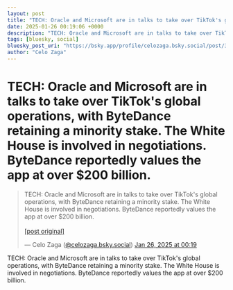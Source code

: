 ```yaml
---
layout: post
title: "TECH: Oracle and Microsoft are in talks to take over TikTok's global operations, with ByteDance retaining a minority stake. The White House is involved in negotiations. ByteDance reportedly values the app at over $200 billion."
date: 2025-01-26 00:19:06 +0000
description: "TECH: Oracle and Microsoft are in talks to take over TikTok's global operations, with ByteDance retaining a minority stake. The White House is involved ..."
tags: [bluesky, social]
bluesky_post_uri: "https://bsky.app/profile/celozaga.bsky.social/post/3lgm5llqods2o"
author: "Celo Zaga"
---
```


<h1 class="bluesky-post-title">TECH: Oracle and Microsoft are in talks to take over TikTok's global operations, with ByteDance retaining a minority stake. The White House is involved in negotiations. ByteDance reportedly values the app at over $200 billion.</h1>


<blockquote class="bluesky-embed" data-bluesky-uri="at://did:plc:lmh6rennptq77inaztnovw4b/app.bsky.feed.post/3lgm5llqods2o" data-bluesky-embed-color-mode="system">
<p lang="">TECH: Oracle and Microsoft are in talks to take over TikTok's global operations, with ByteDance retaining a minority stake. The White House is involved in negotiations. ByteDance reportedly values the app at over $200 billion.<br><br><a href="https://bsky.app/profile/celozaga.bsky.social/post/3lgm5llqods2o">[post original]</a></p>
&mdash; Celo Zaga (<a href="https://bsky.app/profile/did:plc:lmh6rennptq77inaztnovw4b">@celozaga.bsky.social</a>) <a href="https://bsky.app/profile/celozaga.bsky.social/post/3lgm5llqods2o">Jan 26, 2025 at 00:19</a>
</blockquote>
<script async src="https://embed.bsky.app/static/embed.js" charset="utf-8"></script>


<p class="bluesky-post-description">TECH: Oracle and Microsoft are in talks to take over TikTok's global operations, with ByteDance retaining a minority stake. The White House is involved in negotiations. ByteDance reportedly values the app at over $200 billion.</p>
